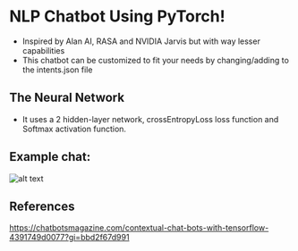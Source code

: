 # NLP Chatbot Using PyTorch!

- Inspired by Alan AI, RASA and NVIDIA Jarvis but with way lesser capabilities
- This chatbot can be customized to fit your needs by changing/adding to the intents.json file
## The Neural Network
- It uses a 2 hidden-layer network, crossEntropyLoss loss function and Softmax activation function.

## Example chat:

![alt text](https://github.com/sanz1475/nlp-chatbot-using-pytorch/blob/main/Screen%20Shot%202021-08-25%20at%208.18.58%20PM.png)

## References
https://chatbotsmagazine.com/contextual-chat-bots-with-tensorflow-4391749d0077?gi=bbd2f67d991
